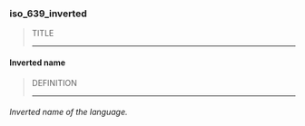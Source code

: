 ### iso_639_inverted



> TITLE
> 
> ------

#### Inverted name



> DEFINITION
> 
> ------

###### Inverted name of the language.